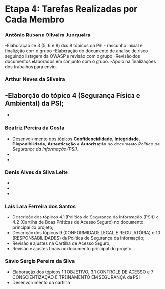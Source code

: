 # Etapa 4: Tarefas Realizadas por Cada Membro

### Antônio Rubens Oliveira Junqueira
-Elaboração de 3 (5, 6 e 8) dos 8 tópicos da PSI - rascunho inicial e finalizção com o grupo 
-Elaboração do documento de analise de risco seguindo listagem da OWASP e revisão com o grupo
-Revisão dos documentos elaborados em conjunto com o grupo.
-Apoio na finalizações dos trabalhos para envio.

### Arthur Neves da Silveira
-Elaborção do tópico 4 (Segurança Física e Ambiental) da PSI;
-
-

### Beatriz Pereira da Costa
- Desenvolvimento dos tópicos **Confidencialidade**, **Integridade**, **Disponibilidade**, **Autenticação** e **Autorização** no documento *Política de Segurança da Informação (PSI)*.
-
-

### Denis Alves da Silva Leite
-
-
-

### Laís Lara Ferreira dos Santos
- Descrição dos tópicos 4.1 (Política de Segurança da Informação (PSI)) e 4.2 (Cartilha de Boas Práticas de Acesso Seguro) no documento principal do projeto;
- Descrição dos tópicos 9 (CONFORMIDADE LEGAL E REGULATÓRIA) e 10 (RESPONSABILIDADES) da Política de Segurança da Informação;
- Revisão e ajustes na Cartilha de Acesso Seguro;
- Revisão e ajustes finais no documento principal do projeto.

### Sávio Sérgio Pereira da Silva
- Elaboração dos tópicos 1.1 OBJETIVO, 3.1 CONTROLE DE ACESSO e 7 CONSCIENTIZAÇÃO E TREINAMENTO EM SEGURANÇA da PSI
- Desenvolvimento da cartilha


